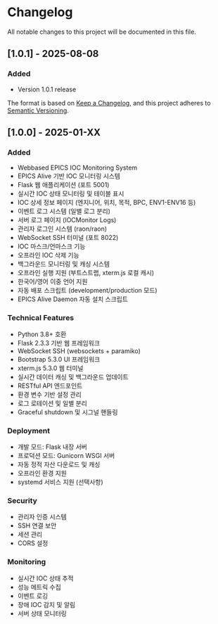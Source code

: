 # Changelog

All notable changes to this project will be documented in this file.


## [1.0.1] - 2025-08-08

### Added
- Version 1.0.1 release


The format is based on [Keep a Changelog](https://keepachangelog.com/en/1.0.0/),
and this project adheres to [Semantic Versioning](https://semver.org/spec/v2.0.0.html).

## [1.0.0] - 2025-01-XX

### Added
- Webbased EPICS IOC Monitoring System
- EPICS Alive 기반 IOC 모니터링 시스템
- Flask 웹 애플리케이션 (포트 5001)
- 실시간 IOC 상태 모니터링 및 테이블 표시
- IOC 상세 정보 페이지 (엔지니어, 위치, 목적, BPC, ENV1-ENV16 등)
- 이벤트 로그 시스템 (일별 로그 분리)
- 서버 로그 페이지 (IOCMonitor Logs)
- 관리자 로그인 시스템 (raon/raon)
- WebSocket SSH 터미널 (포트 8022)
- IOC 마스크/언마스크 기능
- 오프라인 IOC 삭제 기능
- 백그라운드 모니터링 및 캐싱 시스템
- 오프라인 실행 지원 (부트스트랩, xterm.js 로컬 캐시)
- 한국어/영어 이중 언어 지원
- 자동 배포 스크립트 (development/production 모드)
- EPICS Alive Daemon 자동 설치 스크립트

### Technical Features
- Python 3.8+ 호환
- Flask 2.3.3 기반 웹 프레임워크
- WebSocket SSH (websockets + paramiko)
- Bootstrap 5.3.0 UI 프레임워크
- xterm.js 5.3.0 웹 터미널
- 실시간 데이터 캐싱 및 백그라운드 업데이트
- RESTful API 엔드포인트
- 환경 변수 기반 설정 관리
- 로그 로테이션 및 일별 분리
- Graceful shutdown 및 시그널 핸들링

### Deployment
- 개발 모드: Flask 내장 서버
- 프로덕션 모드: Gunicorn WSGI 서버
- 자동 정적 자산 다운로드 및 캐싱
- 오프라인 환경 지원
- systemd 서비스 지원 (선택사항)

### Security
- 관리자 인증 시스템
- SSH 연결 보안
- 세션 관리
- CORS 설정

### Monitoring
- 실시간 IOC 상태 추적
- 성능 메트릭 수집
- 이벤트 로깅
- 장애 IOC 감지 및 알림
- 서버 상태 모니터링 